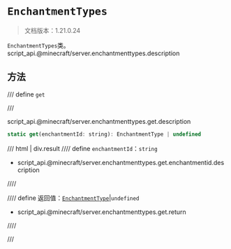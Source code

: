 # `EnchantmentTypes`

> 文档版本：1.21.0.24

`EnchantmentTypes`类。script_api.@minecraft/server.enchantmenttypes.description

## 方法

/// define
`get`


///

script_api.@minecraft/server.enchantmenttypes.get.description

```js
static get(enchantmentId: string): EnchantmentType | undefined
```

/// html | div.result
//// define
`enchantmentId`：`string`

- script_api.@minecraft/server.enchantmenttypes.get.enchantmentid.description


////

//// define
返回值：[`EnchantmentType`](./enchantmenttype.md)|`undefined`

- script_api.@minecraft/server.enchantmenttypes.get.return


////

///

